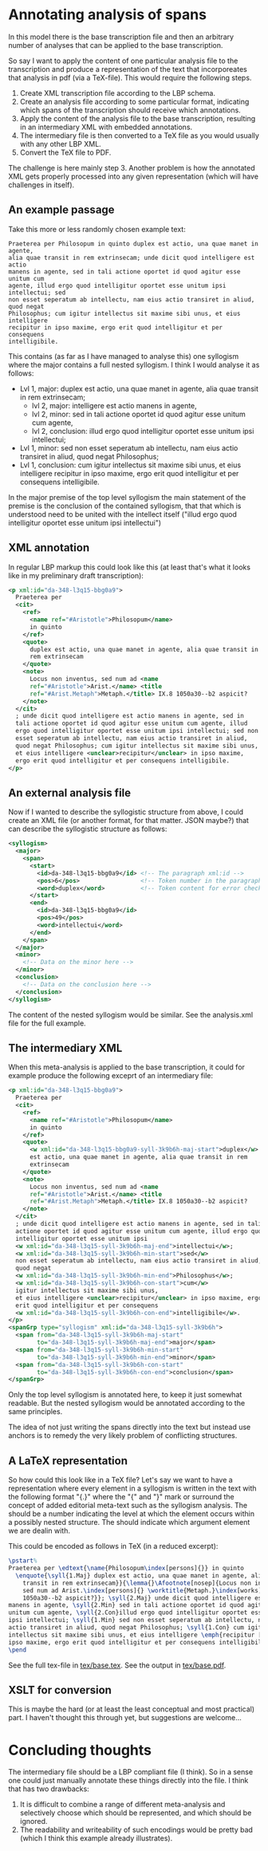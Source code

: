 
# Annotating analysis of spans

In this model there is the base transcription file and then an arbitrary number
of analyses that can be applied to the base transcription.

So say I want to apply the content of one particular analysis file to the
transcription and produce a representation of the text that incorporeates that
analysis in pdf (via a TeX-file). This would require the following steps.
1. Create XML transcription file according to the LBP schema.
2. Create an analysis file according to some particular format, indicating which
   spans of the transcription should receive which annotations.
3. Apply the content of the analysis file to the base transcription, resulting
   in an intermediary XML with embedded annotations.
4. The intermediary file is then converted to a TeX file as you would usually
   with any other LBP XML.
5. Convert the TeX file to PDF.

The challenge is here mainly step 3. Another problem is how the annotated XML
gets properly processed into any given representation (which will have
challenges in itself).


## An example passage

Take this more or less randomly chosen example text:

```
Praeterea per Philosopum in quinto duplex est actio, una quae manet in agente,
alia quae transit in rem extrinsecam; unde dicit quod intelligere est actio
manens in agente, sed in tali actione oportet id quod agitur esse unitum cum
agente, illud ergo quod intelligitur oportet esse unitum ipsi intellectui; sed
non esset seperatum ab intellectu, nam eius actio transiret in aliud, quod negat
Philosophus; cum igitur intellectus sit maxime sibi unus, et eius intelligere
recipitur in ipso maxime, ergo erit quod intelligitur et per consequens
intelligibile.
```

This contains (as far as I have managed to analyse this) one syllogism where the
major contains a full nested syllogism. I think I would analyse it as follows: 

- Lvl 1, major: duplex est actio, una quae manet in agente, alia quae transit in
  rem extrinsecam; 
    - lvl 2, major: intelligere est actio manens in agente, 
    - lvl 2, minor: sed in tali actione oportet id quod agitur esse unitum cum
      agente, 
    - lvl 2, conclusion: illud ergo quod intelligitur oportet esse unitum ipsi
      intellectui;
- Lvl 1, minor: sed non esset seperatum ab intellectu, nam eius actio transiret
  in aliud, quod negat Philosophus; 
- Lvl 1, conclusion: cum igitur intellectus sit maxime sibi unus, et eius
  intelligere recipitur in ipso maxime, ergo erit quod intelligitur et per
  consequens intelligibile.
  
In the major premise of the top level syllogism the main statement of the
premise is the conclusion of the contained syllogism, that that which is
understood need to be united with the intellect itself ("illud ergo quod
intelligitur oportet esse unitum ipsi intellectui")


## XML annotation

In regular LBP markup this could look like this (at least that's what it looks
like in my preliminary draft transcription):

```xml
<p xml:id="da-348-l3q15-bbg0a9">
  Praeterea per
  <cit>
    <ref>
      <name ref="#Aristotle">Philosopum</name>
      in quinto
    </ref>
    <quote>
      duplex est actio, una quae manet in agente, alia quae transit in
      rem extrinsecam
    </quote>
    <note>
      Locus non inventus, sed num ad <name
      ref="#Aristotle">Arist.</name> <title
      ref="#Arist.Metaph">Metaph.</title> IX.8 1050a30--b2 aspicit?
    </note>
  </cit>
  ; unde dicit quod intelligere est actio manens in agente, sed in
  tali actione oportet id quod agitur esse unitum cum agente, illud
  ergo quod intelligitur oportet esse unitum ipsi intellectui; sed non
  esset seperatum ab intellectu, nam eius actio transiret in aliud,
  quod negat Philosophus; cum igitur intellectus sit maxime sibi unus,
  et eius intelligere <unclear>recipitur</unclear> in ipso maxime,
  ergo erit quod intelligitur et per consequens intelligibile.
</p>
```

## An external analysis file

Now if I wanted to describe the syllogistic structure from above, I could create
an XML file (or another format, for that matter. JSON maybe?) that can describe
the syllogistic structure as follows:

```xml
<syllogism>
  <major>
    <span>
      <start>
        <id>da-348-l3q15-bbg0a9</id> <!-- The paragraph xml:id -->
        <pos>6</pos>                 <!-- Token number in the paragraph-->
        <word>duplex</word>          <!-- Token content for error checking -->
      </start>
      <end>
        <id>da-348-l3q15-bbg0a9</id>
        <pos>49</pos>
        <word>intellectui</word>
      </end>
    </span>
  </major>
  <minor>
    <!-- Data on the minor here -->
  </minor>
  <conclusion>
    <!-- Data on the conclusion here -->
  </conclusion>
</syllogism>
```

The content of the nested syllogism would be similar. See the analysis.xml file
for the full example.


## The intermediary XML

When this meta-analysis is applied to the base transcription, it could for
example produce the following exceprt of an intermediary file:

```xml
<p xml:id="da-348-l3q15-bbg0a9">
  Praeterea per
  <cit>
    <ref>
      <name ref="#Aristotle">Philosopum</name>
      in quinto
    </ref>
    <quote>
      <w xml:id="da-348-l3q15-bbg0a9-syll-3k9b6h-maj-start">duplex</w>
      est actio, una quae manet in agente, alia quae transit in rem
      extrinsecam
    </quote>
    <note>
      Locus non inventus, sed num ad <name
      ref="#Aristotle">Arist.</name> <title
      ref="#Arist.Metaph">Metaph.</title> IX.8 1050a30--b2 aspicit?
    </note>
  </cit>
  ; unde dicit quod intelligere est actio manens in agente, sed in tali
  actione oportet id quod agitur esse unitum cum agente, illud ergo quod
  intelligitur oportet esse unitum ipsi
  <w xml:id="da-348-l3q15-syll-3k9b6h-maj-end">intellectui</w>;
  <w xml:id="da-348-l3q15-syll-3k9b6h-min-start">sed</w>
  non esset seperatum ab intellectu, nam eius actio transiret in aliud,
  quod negat
  <w xml:id="da-348-l3q15-syll-3k9b6h-min-end">Philosophus</w>;
  <w xml:id="da-348-l3q15-syll-3k9b6h-con-start">cum</w>
  igitur intellectus sit maxime sibi unus,
  et eius intelligere <unclear>recipitur</unclear> in ipso maxime, ergo
  erit quod intelligitur et per consequens
  <w xml:id="da-348-l3q15-syll-3k9b6h-con-end">intelligibile</w>.
</p>
<spanGrp type="syllogism" xml:id="da-348-l3q15-syll-3k9b6h">
  <span from="da-348-l3q15-syll-3k9b6h-maj-start"
        to="da-348-l3q15-syll-3k9b6h-maj-end">major</span>
  <span from="da-348-l3q15-syll-3k9b6h-min-start"
        to="da-348-l3q15-syll-3k9b6h-min-end">minor</span>
  <span from="da-348-l3q15-syll-3k9b6h-con-start"
        to="da-348-l3q15-syll-3k9b6h-con-end">conclusion</span>
</spanGrp>
```

Only the top level syllogism is annotated here, to keep it just somewhat
readable. But the nested syllogism would be annotated according to the same
principles.

The idea of not just writing the spans directly into the text but instead use
anchors is to remedy the very likely problem of conflicting structures. 


## A LaTeX representation

So how could this look like in a TeX file? Let's say we want to have a
representation where every element in a syllogism is written in the text with
the following format "{<int>.<string>}" where the "{" and "}" mark or surround
the concept of added editorial meta-text such as the syllogism analysis. The
<int> should be a number indicating the level at which the element occurs within
a possibly nested structure. The <string> should indicate which argument element
we are dealin with.

This could be encoded as follows in TeX (in a reduced excerpt):

```tex
\pstart%
Praeterea per \edtext{\name{Philosopum\index[persons]{}} in quinto
  \enquote{\syll{1.Maj} duplex est actio, una quae manet in agente, alia quae
    transit in rem extrinsecam}}{\lemma{}\Afootnote[nosep]{Locus non inventus,
    sed num ad Arist.\index[persons]{} \worktitle{Metaph.}\index[works]{} IX.8
    1050a30--b2 aspicit?}}; \syll{2.Maj} unde dicit quod intelligere est actio
manens in agente, \syll{2.Min} sed in tali actione oportet id quod agitur esse
unitum cum agente, \syll{2.Con}illud ergo quod intelligitur oportet esse unitum
ipsi intellectui; \syll{1.Min} sed non esset seperatum ab intellectu, nam eius
actio transiret in aliud, quod negat Philosophus; \syll{1.Con} cum igitur
intellectus sit maxime sibi unus, et eius intelligere \emph{recipitur [?]} in
ipso maxime, ergo erit quod intelligitur et per consequens intelligibile.%
\pend
```

See the full tex-file in [tex/base.tex](./tex/base.tex). See the output
in [tex/base.pdf](./tex/base.pdf).

## XSLT for conversion

This is maybe the hard (or at least the least conceptual and most practical)
part. I haven't thought this through yet, but suggestions are welcome...


# Concluding thoughts

The intermediary file should be a LBP compliant file (I think). So in a sense
one could just manually annotate these things directly into the file. 
I think that has two drawbacks:
1. It is difficult to combine a range of different meta-analysis and selectively
   choose which should be represented, and which should be ignored.
2. The readability and writeability of such encodings would be pretty bad (which
   I think this example already illustrates).


